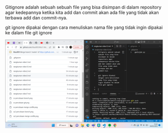 Gitignore adalah sebuah sebuah file yang bisa disimpan di dalam repository agar kedepannya ketika kita add dan commit akan ada file yang tidak akan terbawa add dan commit-nya.

git ignore dipakai dengan cara menuliskan nama file yang tidak ingin dipakai ke dalam file git ignore

![ss percobaan gitignore](https://github.com/Maull09/Misi1-Modul1-SEKURO_Programming-2023-19622267/blob/master/sekirinsut/ss%20percobaan%20gitignore.png)